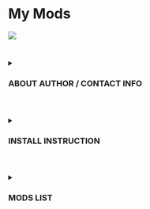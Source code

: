 # My Mods
![](https://i.imgur.com/LifgePD.jpg)

#

<details>
  <summary>
    <h3>ABOUT AUTHOR / CONTACT INFO</h3>
  </summary>
  
+ Started playing 7d2d during Alpha 18
+ Started attempting to mod in Alpha 19
+ First published a mod during Alpha 19
+ Where to find:
	+ https://darkaoraidenx.github.io/
	+ https://7daystodiemods.com/
	+ https://www.nexusmods.com/users/96342523?tab=user+files
	+ https://www.twitch.tv/DarkAoRaidenX

+ If you run into any conflicts or need help, you may contact Me via: [Discord](https://discord.gg/UccyzVm5Xq) or DarkAoRaidenX#6672.

</details>


#


<details>
  <summary>
    <h3>INSTALL INSTRUCTION</h3>
  </summary>
  
+ To install the mod, open the file you downloaded with an extraction tool such as [7 Zip](https://www.7-zip.org/). 
  + The folder you extracted should be called `ModFolderName`, now open that folder, there should be a folder inside named. 
  + Now move that folder to your `Mods` folder in your 7 Days to Die directory, if you do not have one, make one.        
+ Your directory should now look something like this: Mod folder should be only 1 Folder deep.   
```\7 Days To Die\Mods\ModFolderName```
+ A Wrong PathWay: 
```\7 Days To Die\Mods\ExtraFolder\ModFolderName```    

*Note: Due to the The Fun Pimps changing how mods are loaded, these installation instructions will change soon*       

</details>
   
#

<details>
  <summary>
    <h3>MODS LIST</h3>
  </summary>

+ [Traders Have More Quests](../main/mods/TradersHaveMoreQuests.md)
+ [Traders Show Quest POI Names](../main/mods/TradersShowQuestPoiNames.md)

</details>


##

